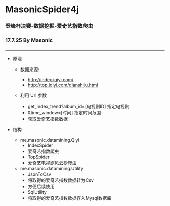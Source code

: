# MasonicSpider4j
### 登峰杯决赛-数据挖掘-爱奇艺指数爬虫
### 17.7.25 By Masonic
### 

------

- 原理
	- 数据来源: 
		- http://index.iqiyi.com/ 
		- http://top.iqiyi.com/dianshiju.html
    
	- 利用 Url 参数
		- get_index_trend?album_id=[电视剧ID] 指定电视剧
		- &time_window=[时间] 指定时间范围
		- 获取爱奇艺指数数据
 
- 结构
  - me.masonic.datamining.Qiyi
    - IndexSpider
    - 爱奇艺指数爬虫
    - TopSpider
    - 爱奇艺电视剧风云榜爬虫
  - me.masonic.datamining.Utility
    - JsonToCsv
    - 将取得的爱奇艺指数数据转为Csv
    - 方便后续使用
    - SqlUtility
    - 将取得的爱奇艺指数数据存入Mysql数据库
